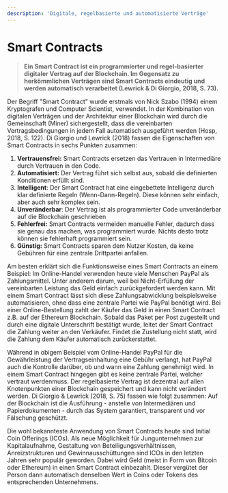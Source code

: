 ```yaml
---
description: 'Digitale, regelbasierte und automatisierte Verträge'
---
```


# Smart Contracts

> **Ein Smart Contract ist ein programmierter und regel-basierter digitaler Vertrag auf der Blockchain. Im Gegensatz zu herkömmlichen Verträgen sind Smart Contracts eindeutig und werden automatisch verarbeitet \(Lewrick & Di Giorgio, 2018, S. 73\).**

Der Begriff "Smart Contract" wurde erstmals von Nick Szabo \(1994\) einem Kryptografen und Computer Scientist, verwendet. In der Kombination von digitalen Verträgen und der Architektur einer Blockchain wird durch die Gemeinschaft \(Miner\) sichergestellt, dass die vereinbarten Vertragsbedingungen in jedem Fall automatisch ausgeführt werden \(Hosp, 2018, S. 122\). Di Giorgio und Lewrick \(2018\) fassen die Eigenschaften von Smart Contracts in sechs Punkten zusammen:

1. **Vertrauensfrei:** Smart Contracts ersetzen das Vertrauen in Intermediäre durch Vertrauen in den Code.
2. **Automatisiert:** Der Vertrag führt sich selbst aus, sobald die definierten Konditionen erfüllt sind.
3. **Intelligent**: Der Smart Contract hat eine eingebettete Intelligenz durch klar definierte Regeln \(Wenn-Dann-Regeln\). Diese können sehr einfach, aber auch sehr komplex sein.
4. **Unveränderbar**: Der Vertrag ist als programmierter Code unveränderbar auf die Blockchain geschrieben
5. **Fehlerfrei:** Smart Contracts vermeiden manuelle Fehler, dadurch dass sie genau das machen, was programmiert wurde. Nichts desto trotz können sie fehlerhaft programmiert sein.
6. **Günstig:** Smart Contracts sparen dem Nutzer Kosten, da keine Gebühren für eine zentrale Drittpartei anfallen.

Am besten erklärt sich die Funktionsweise eines Smart Contracts an einem Beispiel: Im Online-Handel verwenden heute viele Menschen PayPal als Zahlungsmittel. Unter anderem darum, weil bei Nicht-Erfüllung der vereinbarten Leistung das Geld einfach zurückgefordert werden kann. Mit einem Smart Contract lässt sich diese Zahlungsabwicklung beispielsweise automatisieren, ohne dass eine zentrale Partei wie PayPal benötigt wird. Bei einer Online-Bestellung zahlt der Käufer das Geld in einen Smart Contract z.B. auf der Ethereum Blockchain. Sobald das Paket per Post zugestellt und durch eine digitale Unterschrift bestätigt wurde, leitet der Smart Contract die Zahlung weiter an den Verkäufer. Findet die Zustellung nicht statt, wird die Zahlung dem Käufer automatisch zurückerstattet. 

Während in obigem Beispiel vom Online-Handel PayPal für die Gewährleistung der Vertragseinhaltung eine Gebühr verlangt, hat PayPal auch die Kontrolle darüber, ob und wann eine Zahlung genehmigt wird. In einem Smart Contract hingegen gibt es keine zentrale Partei, welcher vertraut werdenmuss. Der regelbasierte Vertrag ist dezentral auf allen Knotenpunkten einer Blockchain gespeichert und kann nicht verändert werden. Di Giorgio & Lewrick \(2018, S. 75\) fassen wie folgt zusammen: Auf der Blockchain ist die Ausführung - anstelle von Intermediären und Papierdokumenten - durch das System garantiert, transparent und vor Fälschung geschützt.

  
Die wohl bekannteste Anwendung von Smart Contracts heute sind Initial Coin Offerings \(ICOs\). Als neue Möglichkeit für Jungunternehmen zur Kapitalaufnahme, Gestaltung von Beteiligungsverhältnissen, Anreizstrukturen und Gewinnausschüttungen sind ICOs in den letzten Jahren sehr populär geworden. Dabei wird Geld \(meist in Form von Bitcoin oder Ethereum\) in einen Smart Contract einbezahlt. Dieser vergütet der Person dann automatisch denselben Wert in Coins oder Tokens des entsprechenden Unternehmens. 

